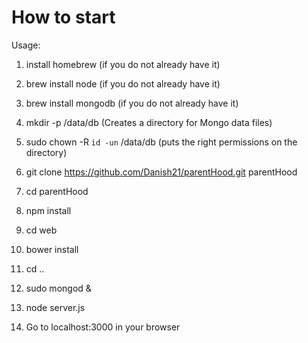 # How to start

Usage:

1) install homebrew (if you do not already have it)

2) brew install node (if you do not already have it)

3) brew install mongodb (if you do not already have it)

4) mkdir -p /data/db (Creates a directory for Mongo data files)

5) sudo chown -R `id -un` /data/db (puts the right permissions on the directory)

4) git clone https://github.com/Danish21/parentHood.git parentHood

5) cd parentHood

6) npm install

7) cd web 

8) bower install

9) cd ..

10) sudo mongod &

11) node server.js

12) Go to localhost:3000 in your browser


